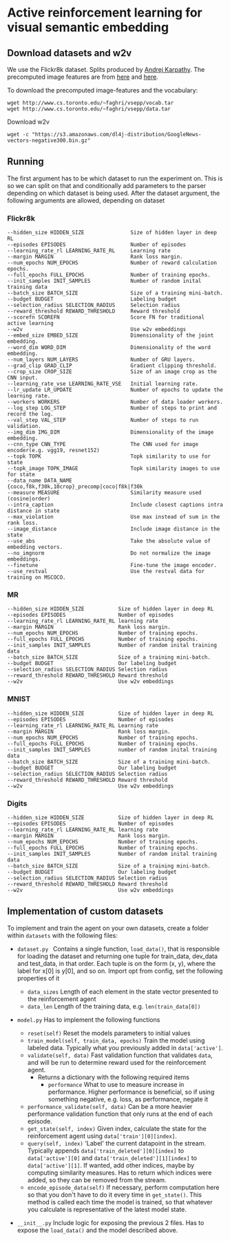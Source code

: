 # Active reinforcement learning for visual semantic embedding

## Download datasets and w2v
We use the Flickr8k dataset. Splits produced by [Andrej Karpathy](http://cs.stanford.edu/people/karpathy/deepimagesent/). The precomputed image features are from [here](https://github.com/ryankiros/visual-semantic-embedding/) and [here](https://github.com/ivendrov/order-embedding).

To download the precomputed image-features and the vocabulary:
```
wget http://www.cs.toronto.edu/~faghri/vsepp/vocab.tar
wget http://www.cs.toronto.edu/~faghri/vsepp/data.tar
```

Download w2v
```
wget -c "https://s3.amazonaws.com/dl4j-distribution/GoogleNews-vectors-negative300.bin.gz"
```

## Running
The first argument has to be which dataset to run the experiment on. This is so we can split on that and conditionally add parameters to the parser depending on which dataset is being used. After the dataset argument, the following arguments are allowed, depending on dataset

### Flickr8k
```
--hidden_size HIDDEN_SIZE               Size of hidden layer in deep RL
--episodes EPISODES                     Number of episodes
--learning_rate_rl LEARNING_RATE_RL     Learning rate
--margin MARGIN                         Rank loss margin.
--num_epochs NUM_EPOCHS                 Number of reward calculation epochs.
--full_epochs FULL_EPOCHS               Number of training epochs.
--init_samples INIT_SAMPLES             Number of random inital training data
--batch_size BATCH_SIZE                 Size of a training mini-batch.
--budget BUDGET                         Labeling budget
--selection_radius SELECTION_RADIUS     Selection radius
--reward_threshold REWARD_THRESHOLD     Reward threshold
--scorefn SCOREFN                       Score FN for traditional active learning
--w2v                                   Use w2v embeddings
--embed_size EMBED_SIZE                 Dimensionality of the joint embedding.
--word_dim WORD_DIM                     Dimensionality of the word embedding.
--num_layers NUM_LAYERS                 Number of GRU layers.
--grad_clip GRAD_CLIP                   Gradient clipping threshold.
--crop_size CROP_SIZE                   Size of an image crop as the CNN input.
--learning_rate_vse LEARNING_RATE_VSE   Initial learning rate.
--lr_update LR_UPDATE                   Number of epochs to update the learning rate.
--workers WORKERS                       Number of data loader workers.
--log_step LOG_STEP                     Number of steps to print and record the log.
--val_step VAL_STEP                     Number of steps to run validation.
--img_dim IMG_DIM                       Dimensionality of the image embedding.
--cnn_type CNN_TYPE                     The CNN used for image encoder(e.g. vgg19, resnet152)
--topk TOPK                             Topk similarity to use for state
--topk_image TOPK_IMAGE                 Topk similarity images to use for state
--data_name DATA_NAME                   {coco,f8k,f30k,10crop}_precomp|coco|f8k|f30k
--measure MEASURE                       Similarity measure used (cosine|order)
--intra_caption                         Include closest captions intra distance in state
--max_violation                         Use max instead of sum in the rank loss.
--image_distance                        Include image distance in the state
--use_abs                               Take the absolute value of embedding vectors.
--no_imgnorm                            Do not normalize the image embeddings.
--finetune                              Fine-tune the image encoder.
--use_restval                           Use the restval data for training on MSCOCO.
```

### MR
```
--hidden_size HIDDEN_SIZE           Size of hidden layer in deep RL
--episodes EPISODES                 Number of episodes
--learning_rate_rl LEARNING_RATE_RL learning rate
--margin MARGIN                     Rank loss margin.
--num_epochs NUM_EPOCHS             Number of training epochs.
--full_epochs FULL_EPOCHS           Number of training epochs.
--init_samples INIT_SAMPLES         Number of random inital training data
--batch_size BATCH_SIZE             Size of a training mini-batch.
--budget BUDGET                     Our labeling budget
--selection_radius SELECTION_RADIUS Selection radius
--reward_threshold REWARD_THRESHOLD Reward threshold
--w2v                               Use w2v embeddings
```

### MNIST
```
--hidden_size HIDDEN_SIZE           Size of hidden layer in deep RL
--episodes EPISODES                 Number of episodes
--learning_rate_rl LEARNING_RATE_RL Learning rate
--margin MARGIN                     Rank loss margin.
--num_epochs NUM_EPOCHS             Number of training epochs.
--full_epochs FULL_EPOCHS           Number of training epochs.
--init_samples INIT_SAMPLES         number of random inital training data
--batch_size BATCH_SIZE             Size of a training mini-batch.
--budget BUDGET                     Our labeling budget
--selection_radius SELECTION_RADIUS Selection radius
--reward_threshold REWARD_THRESHOLD Reward threshold
--w2v                               Use w2v embeddings
```

### Digits
```
--hidden_size HIDDEN_SIZE           Size of hidden layer in deep RL
--episodes EPISODES                 Number of episodes
--learning_rate_rl LEARNING_RATE_RL learning rate
--margin MARGIN                     Rank loss margin.
--num_epochs NUM_EPOCHS             Number of training epochs.
--full_epochs FULL_EPOCHS           Number of training epochs.
--init_samples INIT_SAMPLES         Number of random inital training data
--batch_size BATCH_SIZE             Size of a training mini-batch.
--budget BUDGET                     Our labeling budget
--selection_radius SELECTION_RADIUS Selection radius
--reward_threshold REWARD_THRESHOLD Reward threshold
--w2v                               Use w2v embeddings
```

## Implementation of custom datasets
To implement and train the agent on your own datasets, create a folder within `datasets` with the following files:

- `dataset.py `
Contains a single function, `load_data()`, that is responsible for loading the dataset and returning one tuple for train_data, dev_data and test_data, in that order. Each tuple is on the form (x, y), where the label for x[0] is y[0], and so on. Import opt from config, set the following properties of it
    - `data_sizes` Length of each element in the state vector presented to the reinforcement agent
    - `data_len` Length of the training data, e.g. `len(train_data[0])`


- `model.py`
Has to implement the following functions
    - `reset(self)` Reset the models parameters to initial values
    - `train_model(self, train_data, epochs)` Train the model using labeled data. Typically what you previously added in `data['active']`.
    - `validate(self, data)` Fast validation function that validates `data`, and will be run to determine reward used for the reinforcement agent.
        - Returns a dictionary with the following required items
            - `performance` What to use to measure increase in performance. Higher performance is beneficial, so if using something negative, e.g. loss, as performance, negate it
    - `performance_validate(self, data)` Can be a more heavier performance validation function that only runs at the end of each episode.
    - `get_state(self, index)` Given index, calculate the state for the reinforcement agent using `data['train'][0][index]`.
    - `query(self, index)` 'Label' the current datapoint in the stream. Typically appends `data['train_deleted'][0][index]` to `data['active'][0]` and `data['train_deleted'][1][index]` to `data['active'][1]`. If wanted, add other indices, maybe by computing similarity measures. Has to return which indices were added, so they can be removed from the stream.
    - `encode_episode_data(self)` If necessary, perform computation here so that you don't have to do it every time in `get_state()`. This method is called each time the model is trained, so that whatever you calculate is representative of the latest model state.

- `__init__.py`
Include logic for exposing the previous 2 files. Has to expose the `load_data()` and the model described above.
